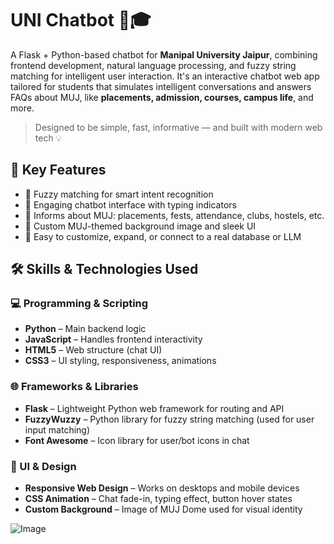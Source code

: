 

# UNI Chatbot 🤖🎓

A Flask + Python-based chatbot for **Manipal University Jaipur**, combining frontend development, natural language processing, and fuzzy string matching for intelligent user interaction.
It's an interactive chatbot web app tailored for students that simulates intelligent conversations and answers FAQs about MUJ, like **placements, admission, courses, campus life**, and more.

> Designed to be simple, fast, informative — and built with modern web tech 💡

## 🚀 Key Features

- 🧠 Fuzzy matching for smart intent recognition
- 💬 Engaging chatbot interface with typing indicators
- 🏫 Informs about MUJ: placements, fests, attendance, clubs, hostels, etc.
- 🌄 Custom MUJ-themed background image and sleek UI
- 🔄 Easy to customize, expand, or connect to a real database or LLM

## 🛠️ Skills & Technologies Used

### 💻 Programming & Scripting
- **Python** – Main backend logic
- **JavaScript** – Handles frontend interactivity
- **HTML5** – Web structure (chat UI)
- **CSS3** – UI styling, responsiveness, animations

### 🌐 Frameworks & Libraries
- **Flask** – Lightweight Python web framework for routing and API
- **FuzzyWuzzy** – Python library for fuzzy string matching (used for user input matching)
- **Font Awesome** – Icon library for user/bot icons in chat

### 🎨 UI & Design
- **Responsive Web Design** – Works on desktops and mobile devices
- **CSS Animation** – Chat fade-in, typing effect, button hover states
- **Custom Background** – Image of MUJ Dome used for visual identity

![Image](https://github.com/user-attachments/assets/04999c24-08ec-4fb3-b333-2bc3192dd9c2)



